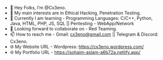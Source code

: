 - 👋 Hey Folks, I’m @Cx3eno.
- 👀 My main interests are in Ethical Hacking, Penetration Testing.
- 🌱 Currently I am learning - Programming Languages: C/C++, Python, Java, HTML, PHP, JS, SQL || Pentesting - WebApp/Network
- 🤝 Looking forward to collaborate on - Red Teaming.
- 📫 How to reach me - Gmail: cx3eno@gmail.com || Telegram & Discord: Cx3eno.
- 🌐 My Website URL - Wordpress: https://cx3eno.wordpress.com/
- 🌐 My Portfolio URL - https://sohaim-aslam-a6b72a.netlify.app/
<!---
Cx3eno/Cx3eno is a ✨ special ✨ repository because its `README.md` (this file) appears on your GitHub profile.
You can click the Preview link to take a look at your changes.
--->
